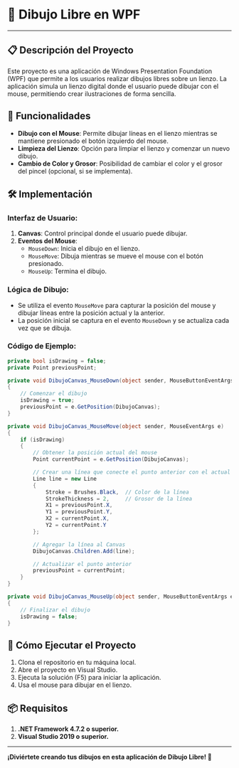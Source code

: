 # 🎨 Dibujo Libre en WPF
---

## 📋 Descripción del Proyecto
Este proyecto es una aplicación de Windows Presentation Foundation (WPF) que permite a los usuarios realizar dibujos libres sobre un lienzo. La aplicación simula un lienzo digital donde el usuario puede dibujar con el mouse, permitiendo crear ilustraciones de forma sencilla.

## 🔧 Funcionalidades
- **Dibujo con el Mouse**: Permite dibujar líneas en el lienzo mientras se mantiene presionado el botón izquierdo del mouse.
- **Limpieza del Lienzo**: Opción para limpiar el lienzo y comenzar un nuevo dibujo.
- **Cambio de Color y Grosor**: Posibilidad de cambiar el color y el grosor del pincel (opcional, si se implementa).

## 🛠️ Implementación
### Interfaz de Usuario:
1. **Canvas**: Control principal donde el usuario puede dibujar.
2. **Eventos del Mouse**: 
   - `MouseDown`: Inicia el dibujo en el lienzo.
   - `MouseMove`: Dibuja mientras se mueve el mouse con el botón presionado.
   - `MouseUp`: Termina el dibujo.

### Lógica de Dibujo:
- Se utiliza el evento `MouseMove` para capturar la posición del mouse y dibujar líneas entre la posición actual y la anterior.
- La posición inicial se captura en el evento `MouseDown` y se actualiza cada vez que se dibuja.

### Código de Ejemplo:
```csharp
private bool isDrawing = false;
private Point previousPoint;

private void DibujoCanvas_MouseDown(object sender, MouseButtonEventArgs e)
{
    // Comenzar el dibujo
    isDrawing = true;
    previousPoint = e.GetPosition(DibujoCanvas);
}

private void DibujoCanvas_MouseMove(object sender, MouseEventArgs e)
{
    if (isDrawing)
    {
        // Obtener la posición actual del mouse
        Point currentPoint = e.GetPosition(DibujoCanvas);

        // Crear una línea que conecte el punto anterior con el actual
        Line line = new Line
        {
            Stroke = Brushes.Black,  // Color de la línea
            StrokeThickness = 2,     // Grosor de la línea
            X1 = previousPoint.X,
            Y1 = previousPoint.Y,
            X2 = currentPoint.X,
            Y2 = currentPoint.Y
        };

        // Agregar la línea al Canvas
        DibujoCanvas.Children.Add(line);

        // Actualizar el punto anterior
        previousPoint = currentPoint;
    }
}

private void DibujoCanvas_MouseUp(object sender, MouseButtonEventArgs e)
{
    // Finalizar el dibujo
    isDrawing = false;
}
```

## 🚀 Cómo Ejecutar el Proyecto
1. Clona el repositorio en tu máquina local.
2. Abre el proyecto en Visual Studio.
3. Ejecuta la solución (F5) para iniciar la aplicación.
4. Usa el mouse para dibujar en el lienzo.

## 📦 Requisitos
1. **.NET Framework 4.7.2 o superior.**
2. **Visual Studio 2019 o superior.**

---
**¡Diviértete creando tus dibujos en esta aplicación de Dibujo Libre! 🎨** 